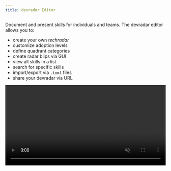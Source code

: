 ```yaml
---
title: devradar Editor
---
```


Document and present skills for individuals and teams. The devradar editor allows you to:

* create your own _techradar_
* customize adoption levels
* define quadrant categories
* create radar blips via GUI
* view all skills in a list
* search for specific skills
* import/export via `.toml` files
* share your devradar via URL

<video autoplay loop muted width="100%">
  <source src="/videos/view.webm" type="video/webm">
  Sorry, your browser doesn't support embedded videos.
</video>
